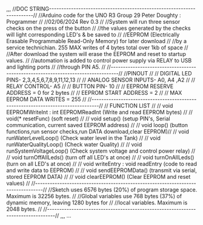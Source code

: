 ,,,
//DOC STRING-----------------------------------------------------------------------//
//Arduino code for the UNO R3 Group 29  Peter Doughty : Programmer                 //
//02/06/2024 Rev 0.3                                                               //
//System will run three sensor checks on the press of the button                   //
//the values generated by the checks will light corresponding LED's & be saved to  //
//EEPROM (Electrically Erasable Programmable Read-Only Memory) for later download  //
//by a service technichian.  255 MAX writes of 4 bytes total over 1kb of space     //
//After download the system will erase the EEPROM and reset to startup values.     //
//automation is added to control power supply via RELAY to USB and lighting ports  //
//through PIN A5.                                                                  //
//---------------------------------------------------------------------------------//
//PINOUT                                                                           //
//  DIGITAL LED PINS- 2,3,4,5,6,7,8,9,11,12,13                                     //
//  ANALOG SENSOR INPUTS-  A0, A4 ,A2                                              //
//  RELAY CONTROL- A5                                                              //
//  BUTTON PIN- 10                                                                 //
//  EEPROM RESERVE ADDRESS = 0 for 2 bytes                                         //
//  EEPROM START ADDRESS = 2                                                       //
//  MAX EEPROM DATA WRITES = 255                                                   //
//---------------------------------------------------------------------------------//
// FUNCTION LIST                                                                   //
//  void EEPROMWriteInt  :  int EEPROMReadInt   (Write and read EEPROM bytes)      //
//  void(* resetFunc)  (soft reset)                                                //
//  void setup() (setup PIN's, Serial communication, current saved EEPROM address) //
//  void loop() (button functions,run sensor checks,run DATA download,clear EEPROM)//
//  void runWaterLevelLoop()    (Check water level in the Tank)                    //
//  void runWaterQualityLoop()  (Check water Quality)                              //
//  void runSystemVoltageLoop()  (Check system voltage and control power relay)    //
//  void turnOffAllLeds()  (turn off all LED's at once)                            //
//  void turnOnAllLeds()   (turn on all LED's at once)                             //
//  void writeEntry  :  void readEntry (code to read and write data to EEPROM)     //
//  void sendEEPROMData()  (transmit via serial, stored EEPROM DATA)               //
//  void clearEEPROM()  (Clear EEPROM and reset values)                            //
//---------------------------------------------------------------------------------//
//Sketch uses 6576 bytes (20%) of program storage space. Maximum is 32256 bytes.   //
//Global variables use 768 bytes (37%) of dynamic memory, leaving 1280 bytes for   //
//local variables. Maximum is 2048 bytes.                                          //
//---------------------------------------------------------------------------------//
,,,
...
